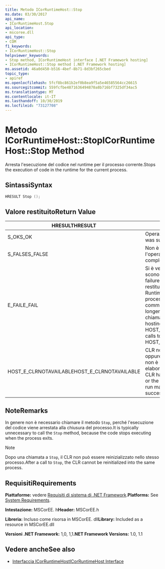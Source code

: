 ```yaml
---
title: Metodo ICorRuntimeHost::Stop
ms.date: 03/30/2017
api_name:
- ICorRuntimeHost.Stop
api_location:
- mscoree.dll
api_type:
- COM
f1_keywords:
- ICorRuntimeHost::Stop
helpviewer_keywords:
- Stop method, ICorRuntimeHost interface [.NET Framework hosting]
- ICorRuntimeHost::Stop method [.NET Framework hosting]
ms.assetid: 46a0d450-b516-4bef-8b71-8d3bf265cbed
topic_type:
- apiref
ms.openlocfilehash: 5fcf8bc861b2ef0b8ea9f5a5e46585564cc26615
ms.sourcegitcommit: 559fcfbe4871636494870a8b716bf7325df34ac5
ms.translationtype: MT
ms.contentlocale: it-IT
ms.lasthandoff: 10/30/2019
ms.locfileid: "73127708"
---
```

# <a name="icorruntimehoststop-method"></a><span data-ttu-id="9ea02-102">Metodo ICorRuntimeHost::Stop</span><span class="sxs-lookup"><span data-stu-id="9ea02-102">ICorRuntimeHost::Stop Method</span></span>
<span data-ttu-id="9ea02-103">Arresta l'esecuzione del codice nel runtime per il processo corrente.</span><span class="sxs-lookup"><span data-stu-id="9ea02-103">Stops the execution of code in the runtime for the current process.</span></span>  
  
## <a name="syntax"></a><span data-ttu-id="9ea02-104">Sintassi</span><span class="sxs-lookup"><span data-stu-id="9ea02-104">Syntax</span></span>  
  
```cpp  
HRESULT Stop ();  
```  
  
## <a name="return-value"></a><span data-ttu-id="9ea02-105">Valore restituito</span><span class="sxs-lookup"><span data-stu-id="9ea02-105">Return Value</span></span>  
  
|<span data-ttu-id="9ea02-106">HRESULT</span><span class="sxs-lookup"><span data-stu-id="9ea02-106">HRESULT</span></span>|<span data-ttu-id="9ea02-107">Descrizione</span><span class="sxs-lookup"><span data-stu-id="9ea02-107">Description</span></span>|  
|-------------|-----------------|  
|<span data-ttu-id="9ea02-108">S_OK</span><span class="sxs-lookup"><span data-stu-id="9ea02-108">S_OK</span></span>|<span data-ttu-id="9ea02-109">Operazione completata.</span><span class="sxs-lookup"><span data-stu-id="9ea02-109">The operation was successful.</span></span>|  
|<span data-ttu-id="9ea02-110">S_FALSE</span><span class="sxs-lookup"><span data-stu-id="9ea02-110">S_FALSE</span></span>|<span data-ttu-id="9ea02-111">Non è stato possibile completare l'operazione.</span><span class="sxs-lookup"><span data-stu-id="9ea02-111">The operation failed to complete.</span></span>|  
|<span data-ttu-id="9ea02-112">E_FAIL</span><span class="sxs-lookup"><span data-stu-id="9ea02-112">E_FAIL</span></span>|<span data-ttu-id="9ea02-113">Si è verificato un errore irreversibile sconosciuto.</span><span class="sxs-lookup"><span data-stu-id="9ea02-113">An unknown, catastrophic failure occurred.</span></span> <span data-ttu-id="9ea02-114">Se un metodo restituisce E_FAIL, il Common Language Runtime (CLR) non è più utilizzabile nel processo.</span><span class="sxs-lookup"><span data-stu-id="9ea02-114">If a method returns E_FAIL, the common language runtime (CLR) is no longer usable in the process.</span></span> <span data-ttu-id="9ea02-115">Le chiamate successive a qualsiasi API di hosting restituiscono HOST_E_CLRNOTAVAILABLE.</span><span class="sxs-lookup"><span data-stu-id="9ea02-115">Subsequent calls to any hosting APIs return HOST_E_CLRNOTAVAILABLE.</span></span>|  
|<span data-ttu-id="9ea02-116">HOST_E_CLRNOTAVAILABLE</span><span class="sxs-lookup"><span data-stu-id="9ea02-116">HOST_E_CLRNOTAVAILABLE</span></span>|<span data-ttu-id="9ea02-117">CLR non è stato caricato in un processo oppure CLR si trova in uno stato in cui non è possibile eseguire codice gestito o elaborare la chiamata correttamente.</span><span class="sxs-lookup"><span data-stu-id="9ea02-117">The CLR has not been loaded into a process, or the CLR is in a state in which it cannot run managed code or process the call successfully.</span></span>|  
  
## <a name="remarks"></a><span data-ttu-id="9ea02-118">Note</span><span class="sxs-lookup"><span data-stu-id="9ea02-118">Remarks</span></span>  
 <span data-ttu-id="9ea02-119">In genere non è necessario chiamare il metodo `Stop`, perché l'esecuzione del codice viene arrestata alla chiusura del processo.</span><span class="sxs-lookup"><span data-stu-id="9ea02-119">It is typically unnecessary to call the `Stop` method, because the code stops executing when the process exits.</span></span>  
  
> [!NOTE]
> <span data-ttu-id="9ea02-120">Dopo una chiamata a `Stop`, il CLR non può essere reinizializzato nello stesso processo.</span><span class="sxs-lookup"><span data-stu-id="9ea02-120">After a call to `Stop`, the CLR cannot be reinitialized into the same process.</span></span>  
  
## <a name="requirements"></a><span data-ttu-id="9ea02-121">Requisiti</span><span class="sxs-lookup"><span data-stu-id="9ea02-121">Requirements</span></span>  
 <span data-ttu-id="9ea02-122">**Piattaforme:** vedere [Requisiti di sistema di .NET Framework](../../../../docs/framework/get-started/system-requirements.md).</span><span class="sxs-lookup"><span data-stu-id="9ea02-122">**Platforms:** See [System Requirements](../../../../docs/framework/get-started/system-requirements.md).</span></span>  
  
 <span data-ttu-id="9ea02-123">**Intestazione:** MSCorEE. h</span><span class="sxs-lookup"><span data-stu-id="9ea02-123">**Header:** MSCorEE.h</span></span>  
  
 <span data-ttu-id="9ea02-124">**Libreria:** Incluso come risorsa in MSCorEE. dll</span><span class="sxs-lookup"><span data-stu-id="9ea02-124">**Library:** Included as a resource in MSCorEE.dll</span></span>  
  
 <span data-ttu-id="9ea02-125">**Versioni .NET Framework:** 1,0, 1,1</span><span class="sxs-lookup"><span data-stu-id="9ea02-125">**.NET Framework Versions:** 1.0, 1.1</span></span>  
  
## <a name="see-also"></a><span data-ttu-id="9ea02-126">Vedere anche</span><span class="sxs-lookup"><span data-stu-id="9ea02-126">See also</span></span>

- [<span data-ttu-id="9ea02-127">Interfaccia ICorRuntimeHost</span><span class="sxs-lookup"><span data-stu-id="9ea02-127">ICorRuntimeHost Interface</span></span>](../../../../docs/framework/unmanaged-api/hosting/icorruntimehost-interface.md)
